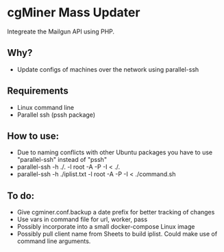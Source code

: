 # cgMiner Mass Updater
Integreate the Mailgun API using PHP.

## Why?
- Update configs of machines over the network using parallel-ssh

## Requirements
- Linux command line
- Parallel ssh (pssh package)

## How to use:
- Due to naming conflicts with other Ubuntu packages you have to use "parallel-ssh" instead of "pssh"  
- parallel-ssh -h ./<nameofiplist>.<fileextension> -l root -A -P -I < ./<nameofcommandfile>.<fileextension>  
- parallel-ssh -h ./iplist.txt -l root -A -P -I < ./command.sh 

## To do:  
- Give cgminer.conf.backup a date prefix for better tracking of changes
- Use vars in command file for url, worker, pass
- Possibly incorporate into a small docker-compose Linux image  
- Possibly pull client name from Sheets to build iplist. Could make use of command line arguments.  
